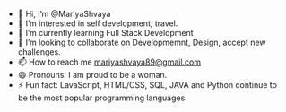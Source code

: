 - 👋 Hi, I’m @MariyaShvaya
- 👀 I’m interested in self development, travel.
- 🌱 I’m currently learning Full Stack Development
- 💞️ I’m looking to collaborate on Developmemnt, Design, accept new challenges.
- 📫 How to reach me mariyashvaya89@gmail.com
- 😄 Pronouns: I am proud to be a woman.
- ⚡ Fun fact: LavaScript, HTML/CSS, SQL, JAVA and Python continue to be the most popular programming languages.

<!---
MariyaShvaya/MariyaShvaya is a ✨ special ✨ repository because its `README.md` (this file) appears on your GitHub profile.
You can click the Preview link to take a look at your changes.
--->

